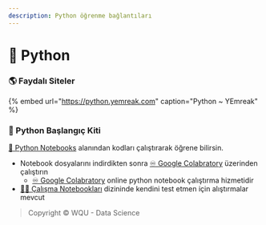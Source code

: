 ```yaml
---
description: Python öğrenme bağlantıları
---
```


# 🐍 Python

### 🌎 Faydalı Siteler

{% embed url="https://python.yemreak.com" caption="Python ~ YEmreak" %}

### 🧰 Python Başlangıç Kiti

[📗 Python Notebooks](https://python.yemreak.com/0.2-python-notebooks) alanından kodları çalıştırarak öğrene bilirsin.

* Notebook dosyalarını indirdikten sonra [♾ Google Colabratory](https://colab.research.google.com/) üzerinden çalıştırın
  * [♾ Google Colabratory](https://colab.research.google.com/) online python notebook çalıştırma hizmetidir
* [👨‍💻 Çalışma Notebookları](https://python.yemreak.com/0.2-python-notebooks/2-calisma-notebooklari) dizininde kendini test etmen için alıştırmalar mevcut

> Copyright © WQU - Data Science

